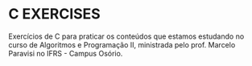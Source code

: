 # C EXERCISES

Exercícios de C para praticar os conteúdos que estamos estudando no curso de Algoritmos e Programação II, ministrada pelo prof. Marcelo Paravisi no IFRS - Campus Osório.
